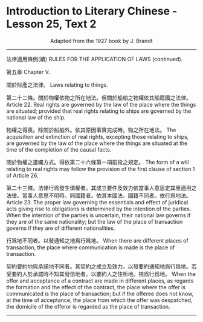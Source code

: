 # Introduction to Literary Chinese - Lesson 25, Text 2

<center>Adapted from the 1927 book by J. Brandt</center>

---

法律適用條例(續)
RULES FOR THE APPLICATION OF LAWS (continued).

第五章
Chapter V.

關於財產之法律。
Laws relating to things.

第二十二條。關於物權依物之所在地法。但關於船舶之物權依其船籍國之法律。
Article 22. Real rights are governed by the law of the place where the things are situated; provided that real rights relating to ships are governed by the national law of the ship.

物權之得喪。除關於船舶外。依其原因事實完成時。物之所在地法。
The acquisition and extinction of real rights, excepting those relating to ships, are governed by the law of the place where the things are situated at the time of the completion of the causal facts.

關於物權之遺囑方式。得依第二十六條第一項前段之規定。
The form of a will relating to real rights may follow the provision of the first clause of section 1 of Article 26.

第二十三條。法律行爲發生債權者。其成立要件及效力依當事人意思定其應適用之法律。當事人意思不明時。同國籍者。依其本國法。國籍不同者。依行爲地法。
Article 23. The proper law governing the essentials and effect of juridical acts giving rise to obligations is determined by the intention of the parties. When the intention of the parties is uncertain, their national law governs if they are of the same nationality; but the law of the place of transaction governs if they are of different nationalities.

行爲地不同者。以發通知之地爲行爲地。
When there are different places of transaction, the place where communication is made is the place of transaction.

契約要約地與承諾地不同者。其契約之成立及效力。以發要約通知地爲行爲地。若受要約人於承諾時不知其發信地者。以要約人之住所地。視爲行爲地。
When the offer and acceptance of a contract are made in different places, as regards the formation and the effect of the contract, the place where the offer is communicated is the place of transaction; but if the offeree does not know, at the time of acceptance, the place from which the offer was despatched, the domicile of the offeror is regarded as the place of transaction.

---
